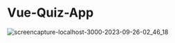 ﻿# Vue-Quiz-App
![screencapture-localhost-3000-2023-09-26-02_46_18](https://github.com/mhonil/Vue-Quiz-App/assets/109990435/c1ac0e1f-945a-41c1-8401-e9632bf3d2ed)
